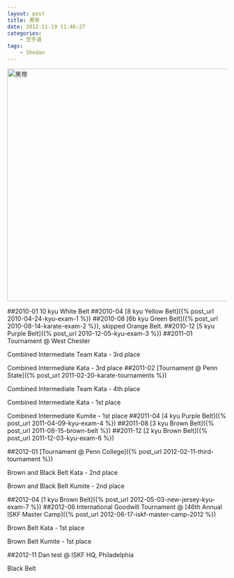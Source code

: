 ```yaml
--- 
layout: post
title: 黑带
date: 2012-11-19 11:46:27
categories:
    - 空手道
tags:
    - Shodan
---
```

<a href="http://www.flickr.com/photos/ztpala/8200552652/" title="黑带 by ztpala, on Flickr"><img src="http://farm9.staticflickr.com/8202/8200552652_5a02a6b2cd_c.jpg" width="800" height="534" alt="黑带"></a>

##2010-01
10 kyu White Belt
##2010-04
[8 kyu Yellow Belt]({% post_url 2010-04-24-kyu-exam-1 %})
##2010-08
[6b kyu Green Belt]({% post_url 2010-08-14-karate-exam-2 %}), skipped Orange Belt.
##2010-12
[5 kyu Purple Belt]({% post_url 2010-12-05-kyu-exam-3 %})
##2011-01
Tournament @ West Chester

Combined Intermediate Team Kata - 3rd place

Combined Intermediate Kata - 3rd place
##2011-02
[Tournament @ Penn State]({% post_url 2011-02-20-karate-tournaments %})

Combined Intermediate Team Kata - 4th place

Combined Intermediate Kata - 1st place

Combined Intermediate Kumite - 1st place
##2011-04
[4 kyu Purple Belt]({% post_url 2011-04-09-kyu-exam-4 %})
##2011-08
[3 kyu Brown Belt]({% post_url 2011-08-15-brown-belt %})
##2011-12
[2 kyu Brown Belt]({% post_url 2011-12-03-kyu-exam-6 %})

##2012-01
[Tournament @ Penn College]({% post_url 2012-02-11-third-tournament %})

Brown and Black Belt Kata - 2nd place

Brown and Black Belt Kumite - 2nd place

##2012-04
[1 kyu Brown Belt]({% post_url 2012-05-03-new-jersey-kyu-exam-7 %})
##2012-06
International Goodwill Tournament @ [46th Annual ISKF Master Camp]({% post_url 2012-06-17-iskf-master-camp-2012 %})

Brown Belt Kata - 1st place

Brown Belt Kumite - 1st place

##2012-11
Dan test @ ISKF HQ, Philadelphia

Black Belt
